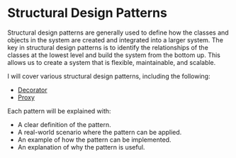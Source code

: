 # Structural Design Patterns

Structural design patterns are generally used to define how the classes and objects in the system are created and integrated into a larger system. The key in structural design patterns is to identify the relationships of the classes at the lowest level and build the system from the bottom up. This allows us to create a system that is flexible, maintainable, and scalable.

I will cover various structural design patterns, including the following:

- [Decorator](./Decorator/README.md)
- [Proxy](./Proxy/README.md)

Each pattern will be explained with:

- A clear definition of the pattern.
- A real-world scenario where the pattern can be applied.
- An example of how the pattern can be implemented.
- An explanation of why the pattern is useful.
